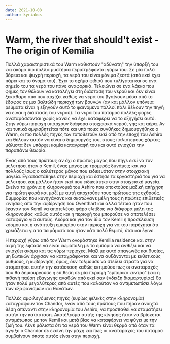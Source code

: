 ```yaml
---
date: 2021-10-08
author: kyriakos
---
```

# Warm, the river that should't exist - The origin of Kemilia

Πολλά χαρακτηριστικά του Warm καθιστούν "αδύνατη" την ύπαρξή του και ακόμα πιο
πολλά μυστήρια περιστρέφονται γύρω του. Σε μία πολύ βόρεια και ψυχρή περιοχή,
τα νερά του είναι μόνιμα ζεστά (από εκεί έχει πάρει και το όνομά του). Έχει το
σχήμα φιδιού που τυλίγεται και σε ένα σημείο του τα νερά του πάνε αναφορικά.
Τελειώνει σε ένα λάκκο που φήμες τον θέλουν να καταλήγει στη διάσταση του
νερού και δεν είναι ξεκάθαρο από που αρχίζει καθώς να νερά του βγαίνουν μέσα
από το έδαφος σε μια βαλτώδη περιοχή των βουνών (αν και μάλλον υπόγεια ρεύματα
είναι η εξηγούν αυτό το φαινόμενο πολλοί πάλι θέλουν την πηγή να είναι η
διάσταση του νερού). Τα νερά του ποταμού πολλές φορές αναταράσσονται χωρίς
κανείς να έχει καταφέρει να το εξηγήσει αυτό. Στην γύρω περιοχή υπάρχουν
διάφορα στοιχειακά νερού, γης και αέρα. Αν και τυπικά αμφισβητείται πότε και
υπό ποιες συνθήκες δημιουργήθηκε ο Warm, οι πιο πολλές πηγές τον τοποθετούν
εκεί από την εποχή του Ashiro και θέλουν αυτόν να είναι ο δημιουργός του,
στους παλιότερους χάρτες μάλιστα δεν υπάρχει καμία καταγραφή του και αυτό
ενισχύει την παραπάνω θεωρία.

Ένας από τους πρώτους αν όχι ο πρώτος μάγος που πήγε εκεί να τον μελετήσει
ήταν ο Kemil, ένας μάγος με τρομερές δυνάμεις και για πολλούς ίσως ο καλύτερος
μάγος που ειδικευόταν στην στοιχειακή μαγεία. Εγκαταστάθηκε στην περιοχή και
έστησε τα εργαστήριά του για να μελετήσει και μάλλον ήταν εκεί που ειδικεύτηκε
στην στοιχειακή μαγεία. Εκείνα τα χρόνια η κληρονομιά του Ashiro που αποκτούσε
μαζική απήχηση για πρώτη φορά και μαζί με αυτή αποχτούσε τους πρώτους της
εχθρούς. Συμμορίες που κυνηγάγανε και σκοτώνανε μέλη τους η πρώτες επιθετικές
κινήσεις από την κυβέρνηση του Oventhart και άλλα τέτοια ήταν που έκαναν τον
Kemil να αποτελέσει φάρο ελπίδας για διάφορα μέλη της κληρονομίας καθώς αυτός
και η περιοχή του μπορούσε να αποτελέσει καταφύγιο για αυτούς. Ακόμα και για
τον ίδιο τον Kemil η προσέλευση κόσμου και η ανάπτυξη εμπορίου στην περιοχή
για να του παρέχεται ότι χρειάζεται για τα πειράματά του ήταν κάτι πολύ
θεμιτό, έτσι και έγινε.

Η περιοχή γύρω από τον Warm ονομάστηκε Kemilia residence και στην ακμή της
έφτασε να είναι κωμόπολη με το εμπόριο να ανθίζει και να ενισχύει ακόμα και
τις γύρω περιοχές. Μαζί με αυτό απαγωγές και θυσίες, μη ξωτικών άρχισαν να
καταγράφονται και να αυξάνονται με εκθετικούς ρυθμούς, η κυβέρνηση, όμως, δεν
τολμούσε να στείλει στρατό για να σταματήσει αυτήν την κατάσταση καθώς
εκτιμούσε πως οι αναταραχές που θα δημιουργούσε η επίθεση σε μία περιοχή
"εμπορικό κέντρο" (και η πιθανή παύση εξαγωγής αγαθών από εκεί σαν ένδειξη
διαμαρτυρίας) θα ήταν πολύ μεγαλύτερες από αυτές που καλούταν να αντιμετωπίσει
λόγω των εξαφανισμών και θανάτων.

Πολλές αμφιλεγόμενες πηγές (κυρίως φιλικές στην κληρονομία) καταγράφουν τον
Chandor, έναν από τους πρώτους που πήραν ανοιχτά θέση απέναντι στην κληρονομία
του Ashiro, να προσπαθεί να σταματήσει αυτήν την κατάσταση. Αποτέλεσμα αυτής
της κίνησης ήταν να βρίσκεται αντιμέτωπος με τον Kemil και μετά βίας να
καταφέρνει να φύγει με την ζωή του. Λένε μάλιστα ότι τα νερά του Warm είναι
θερμά από όταν τα άγγιξε ο Chandor σε εκείνη την μάχη και πως οι αναταραχές
του ποταμού συμβαίνουν όποτε αυτός είναι στην περιοχή.

